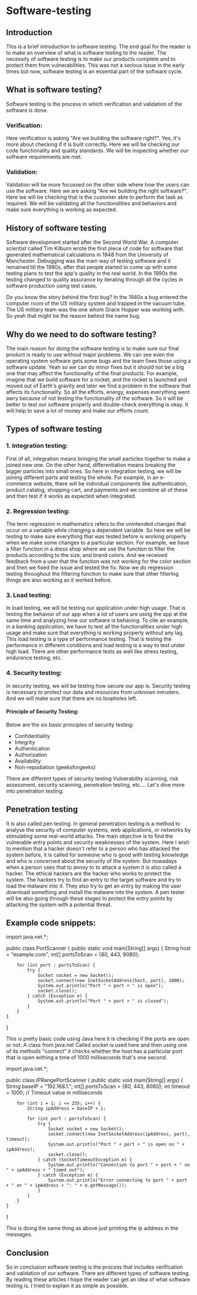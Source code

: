 # Software-testing

## Introduction
 This is a brief introduction to software testing. The end goal for the reader is to make an overview of what is software testing to the reader. The necessity of software testing is to make our products complete and to protect them from vulnerabilities. This was not a serious issue in the early times but now, software testing is an essential part of the software cycle.  

## What is software testing?

Software testing is the process in which verification and validation of the software is done.
### Verification:
Here verification is asking "Are we building the software right?". Yes, it's more about checking if it is built correctly. Here we will be checking our code functionality and quality standards. We will be inspecting whether our software requirements are met.
### Validation:
Validation will be more focussed on the other side where how the users can use the software. Here we are asking "Are we building the right software?". Here we will be checking that is the customer able to perform the task as required. We will be validating all the functionalities and behaviors and make sure everything is working as expected.

## History of software testing

Software development started after the Second World War. A computer scientist called Tim Kilburn wrote the first piece of code for software that generated mathematical calculations in 1948 from the University of Manchester. Debugging was the main way of testing software and it remained till the 1980s, after that people started to come up with some testing plans to test the app's quality in the real world. In the 1990s the testing changed to quality assurance by iterating through all the cycles in software production using test cases. 

Do you know the story behind the first bug? In the 1940s a bug entered the computer room of the US military system and trapped in the vacuum tube. The US military team was the one whom Grace Hopper was working with. So yeah that might be the reason behind the name bug.

## Why do we need to do software testing?

The main reason for doing the software testing is to make sure our final product is ready to use without major problems. We can see even the operating system software gets some bugs and the team fixes those using a software update. Yeah so we can do minor fixes but it should not be a big one that may affect the functionality of the final products. For example, imagine that we build software for a rocket, and the rocket is launched and moved out of Earth's gravity and later we find a problem in the software that affects its functionality. So all the efforts, energy, expenses everything went awry because of not testing the functionality of the software. So it will be better to test our software properly and double-check everything is okay. It will help to save a lot of money and make our efforts count.

## Types of software testing

### 1. Integration testing:

First of all, integration means bringing the small particles together to make a joined new one. On the other hand, differentiation means breaking the bigger particles into small ones. So here in integration testing, we will be joining different parts and testing the whole. For example, in an e-commerce website, there will be individual components like authentication, product catalog, shopping cart, and payments and we combine all of these and then test if it works as expected when integrated.

### 2. Regression testing:

The term regression in mathematics refers to the unintended changes that occur on a variable while changing a dependent variable. So here we will be testing to make sure everything that was tested before is working properly when we make some changes to a particular section. For example, we have a filter function in a dress shop where we use the function to filter the products according to the size, and brand colors. And we received feedback from a user that the function was not working for the color section and then we fixed the issue and tested the fix. Now we do regression testing throughout the filtering function to make sure that other filtering things are also working as it worked before. 
### 3. Load testing:
In load testing, we will be testing our application under high usage. That is testing the behavior of our app when a lot of users are using the app at the same time and analyzing how our software is behaving. To cite an example, in a banking application, we have to test all the functionalities under high usage and make sure that everything is working properly without any lag. This load testing is a type of performance testing. That is testing the performance in different conditions and load testing is a way to test under high load. There are other performance tests as well like stress testing, endurance testing, etc.

### 4. Security testing: 
In security testing, we will be testing how secure our app is. Security testing is necessary to protect our data and resources from unknown intruders. And we will make sure that there are no loopholes left. 
#### Principle of Security Testing:
Below are the six basic principles of security testing:

* Confidentiality
* Integrity
* Authentication
* Authorization
* Availability
* Non-repudiation 
(geeksforgeeks)

There are different types of security testing Vulnerability scanning, risk assessment, security scanning, penetration testing, etc.... Let's dive more into penetration testing. 

## Penetration testing 

It is also called pen testing. In general penetration testing is a method to analyse the security of computer systems, web applications, or networks by stimulating some real-world attacks. The main objective is to find the vulnerable entry points and security weaknesses of the system. Here I wish to mention that a hacker doesn't refer to a person who has attacked the system before, it is called for someone who is good with testing knowledge and who is concerned about the security of the system. But nowadays when a person uses that to annoy to to attack a system it is also called a hacker. The ethical hackers are the hacker who works to protect the system. The hackers try to find an entry to the target software and try to load the malware into it. They also try to get an entry by making the user download something and install the malware into the system. A pen tester will be also going through these stages to protect the entry points by attacking the system with a potential threat.


## Example code snippets:
import java.net.*;

public class PortScanner {
    public static void main(String[] args) {
        String host = "example.com";
        int[] portsToScan = {80, 443, 8080};

        for (int port : portsToScan) {
            try {
                Socket socket = new Socket();
                socket.connect(new InetSocketAddress(host, port), 1000);
                System.out.println("Port " + port + " is open");
                socket.close();
            } catch (Exception e) {
                System.out.println("Port " + port + " is closed");
            }
        }
    }
}

This is pretty basic code using Java here it is checking if the ports are open or not. A class from java.net Called socket is used here and then using one of its methods "connect" it checks whether the host has a particular port that is open withing a time of 1000 milliseconds that's one second.


import java.net.*;

public class IPRangePortScanner {
    public static void main(String[] args) {
        String baseIP = "192.168.1.";
        int[] portsToScan = {80, 443, 8080};
        int timeout = 1000; // Timeout value in milliseconds

        for (int i = 1; i <= 255; i++) {
            String ipAddress = baseIP + i;

            for (int port : portsToScan) {
                try {
                    Socket socket = new Socket();
                    socket.connect(new InetSocketAddress(ipAddress, port), timeout);
                    System.out.println("Port " + port + " is open on " + ipAddress);
                    socket.close();
                } catch (SocketTimeoutException e) {
                    System.out.println("Connection to port " + port + " on " + ipAddress + " timed out");
                } catch (Exception e) {
                    System.out.println("Error connecting to port " + port + " on " + ipAddress + ": " + e.getMessage());
                }
            }
        }
    }
}

This is doing the same thing as above just printing the ip address in the messages.

## Conclusion 
So in conclusion software testing is the process that includes verification and validation of our software. There are different types of software testing. By reading these articles I hope the reader can get an idea of what software testing is. I tried to explain it as simple as possible. 
